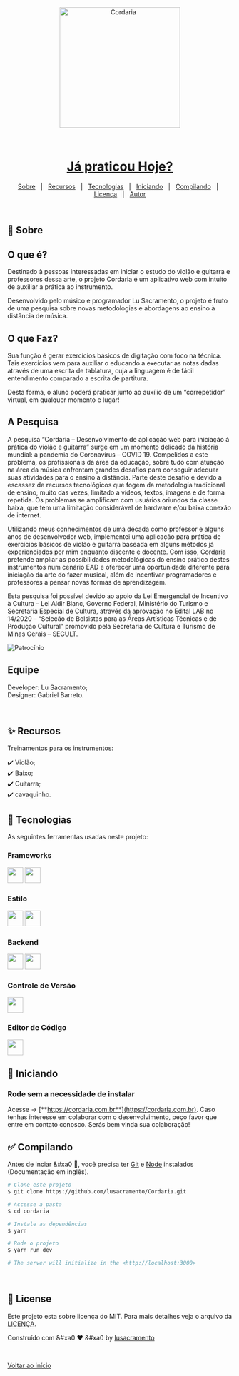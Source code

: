 <div align="center" id="top"> 
  <img src="https://cordaria.com.br/_nuxt/img/logo-cordaria_escura_new.png" height= "270" alt="Cordaria" />

  &#xa0;

</div>

<h1 align="center"><a href="https://cordaria.com.br">Já praticou Hoje?</a></h1>

<p align="center">
  <a href="#dart-sobre">Sobre</a> &#xa0; | &#xa0; 
  <a href="#sparkles-recursos">Recursos</a> &#xa0; | &#xa0;
  <a href="#rocket-tecnologias">Tecnologias</a> &#xa0; | &#xa0;
  <a href="#checkered_flag-iniciando">Iniciando</a> &#xa0; | &#xa0;
  <a href="#white_check_mark-compilando">Compilando</a> &#xa0; | &#xa0;
  <a href="#memo-license">Licença</a> &#xa0; | &#xa0;
  <a href="https://github.com/lusacramento" target="_blank">Autor</a>
</p>

<br>

## :dart: Sobre ##

## O que é?
Destinado à pessoas interessadas em iniciar o estudo do violão e guitarra e professores dessa arte, o projeto Cordaria é um aplicativo web com intuito de auxiliar a prática ao instrumento.

Desenvolvido pelo músico e programador Lu Sacramento, o projeto é fruto de uma pesquisa sobre novas metodologias e abordagens ao ensino à distância de música.

## O que Faz?

Sua função é gerar exercícios básicos de digitação com foco na técnica. Tais exercícios vem para auxiliar o educando a executar as notas dadas através de uma escrita de tablatura, cuja a linguagem é de fácil entendimento comparado a escrita de partitura.

Desta forma, o aluno poderá praticar junto ao auxílio de um “correpetidor” virtual, em qualquer momento e lugar!

## A Pesquisa
A pesquisa “Cordaria – Desenvolvimento de aplicação web para iniciação à prática do violão e guitarra” surge em um momento delicado da história mundial: a pandemia do Coronavírus – COVID 19. Compelidos a este problema, os profissionais da área da educação, sobre tudo com atuação na área da música enfrentam grandes desafios para conseguir adequar suas atividades para o ensino a distância. Parte deste desafio é devido a escassez de recursos tecnológicos que fogem da metodologia tradicional de ensino, muito das vezes, limitado a vídeos, textos, imagens e de forma repetida. Os problemas se amplificam com usuários oriundos da classe baixa, que tem uma limitação considerável de hardware e/ou baixa conexão de internet.

Utilizando meus conhecimentos de uma década como professor e alguns anos de desenvolvedor web, implementei uma aplicação para prática de exercícios básicos de violão e guitarra baseada em alguns métodos já experienciados por mim enquanto discente e docente. Com isso, Cordaria pretende ampliar as possibilidades metodológicas do ensino prático destes instrumentos num cenário EAD e oferecer uma oportunidade diferente para iniciação da arte do fazer musical, além de incentivar programadores e professores a pensar novas formas de aprendizagem.

Esta pesquisa foi possível devido ao apoio da Lei Emergencial de Incentivo à Cultura – Lei Aldir Blanc, Governo Federal, Ministério do Turismo e Secretaria Especial de Cultura, através da aprovação no Edital LAB no 14/2020 – “Seleção de Bolsistas para as Áreas Artísticas Técnicas e de Produção Cultural” promovido pela Secretaria de Cultura e Turismo de Minas Gerais – SECULT. 

![Patrocínio](https://cordaria.com.br/_nuxt/img/public-agencies-horizontal-logo.fac1f52.png)

## Equipe
<p>
Developer: Lu Sacramento;
<br>
Designer: Gabriel Barreto.
</p>
<br>

## :sparkles: Recursos ##

Treinamentos para os instrumentos:

:heavy_check_mark: Violão;\
:heavy_check_mark: Baixo;\
:heavy_check_mark: Guitarra;\
:heavy_check_mark: cavaquinho.

## :rocket: Tecnologias ##

As seguintes ferramentas usadas neste projeto:
### Frameworks
<p>
<a href="https://www.nuxtjs.org"><img height= "35" src="https://img.shields.io/badge/nuxt.js-339933?style=for-the-badge&logo=nuxtdotjs&logoColor=white"></a>
<a href="https://vuejs.org/"><img height= "35" src="https://img.shields.io/badge/Vue.js-35495E?style=for-the-badge&logo=vuedotjs&logoColor=4FC08D"></a>
</p>

### Estilo
<p>
<a href="https://getbootstrap.com/"><img height= "35" src="https://img.shields.io/badge/Bootstrap-35495E?style=for-the-badge&logo=bootstrap&logoColor=4FC08D"></a>
<a href="https://bootstrap-vue.org/"><img height= "35" src="https://img.shields.io/badge/BootstrapVue-35495E?style=for-the-badge&logo=bootstrap&logoColor=4FC08D"></a>

### Backend
<a href="https://nodejs.org/en/"><img height= "35" src= "https://img.shields.io/badge/Node.js-339933?style=for-the-badge&logo=nodedotjs&logoColor=white"></a>
<a href="https://www.json.org/json-en.html"><img height= "35" src= "https://img.shields.io/badge/json-5E5C5C?style=for-the-badge&logo=json&logoColor=black"></a>
</p>

### Controle de Versão
<p>
<a href="https://git-scm.com/"><img height= "35" src= "https://img.shields.io/badge/Git-F05032?style=for-the-badge&logo=git&logoColor=white"></a>
</p>

### Editor de Código
<p>
<a href="https://code.visualstudio.com/"><img height= "35" src= "https://img.shields.io/badge/VS_Code-0078D4?style=for-the-badge&logo=vsco&logoColor=white"></a>
</p>

## :checkered_flag: Iniciando ##

### Rode sem a necessidade de instalar
Acesse -> [**https://cordaria.com.br**](https://cordaria.com.br). Caso tenhas interesse em colaborar com o desenvolvimento, peço favor que entre em contato conosco. Serás bem vinda sua colaboração!

## :white_check_mark: Compilando ##


Antes de inciar &#xa0 :checkered_flag:, você precisa ter [Git](https://git-scm.com) e [Node](https://nodejs.org/en/) instalados (Documentação em inglês).



```bash
# Clone este projeto
$ git clone https://github.com/lusacramento/Cordaria.git

# Accesse a pasta
$ cd cordaria

# Instale as dependências
$ yarn

# Rode o projeto
$ yarn run dev

# The server will initialize in the <http://localhost:3000>
```
<br>

## :memo: License ##

Este projeto esta sobre licença do MIT. Para mais detalhes veja o arquivo da [LICENÇA](LICENSE.md).


Construído com &#xa0 :heart: &#xa0 by <a href="https://github.com/lusacramento" target="_blank">lusacramento</a>

&#xa0;

<a href="#top">Voltar ao início</a>
